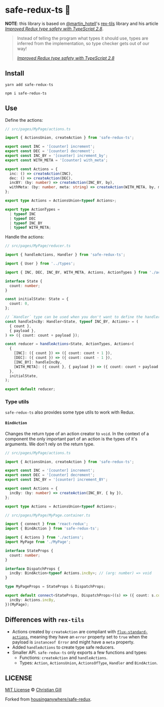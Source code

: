 # safe-redux-ts :evergreen_tree:

**NOTE**: this library is based on [@martin_hotell](https://github.com/Hotell)'s
[rex-tils](https://github.com/Hotell/rex-tils) library and his article
[_Improved Redux type safety with TypeScript 2.8_](https://medium.com/@martin_hotell/improved-redux-type-safety-with-typescript-2-8-2c11a8062575).

> Instead of telling the program what types it should use, types are inferred
> from the implementation, so type checker gets out of our way!
>
> [_Improved Redux type safety with TypeScript 2.8_](https://medium.com/@martin_hotell/improved-redux-type-safety-with-typescript-2-8-2c11a8062575)

## Install

```
yarn add safe-redux-ts

npm i safe-redux-ts
```

## Use

Define the actions:

```ts
// src/pages/MyPage/actions.ts

import { ActionsUnion, createAction } from 'safe-redux-ts';

export const INC = '[counter] increment';
export const DEC = '[counter] decrement';
export const INC_BY = '[counter] increment_by';
export const WITH_META = '[counter] with_meta';

export const Actions = {
  inc: () => createAction(INC),
  dec: () => createAction(DEC),
  incBY: (by: number) => createAction(INC_BY, by),
  withMeta: (by: number, meta: string) => createAction(WITH_META, by, meta),
};

export type Actions = ActionsUnion<typeof Actions>;

export type ActionTypes =
  | typeof INC
  | typeof DEC
  | typeof INC_BY
  | typeof WITH_META;
```

Handle the actions:

```ts
// src/pages/MyPage/reducer.ts

import { handleActions, Handler } from 'safe-redux-ts';

import { User } from '../types';

import { INC, DEC, INC_BY, WITH_META, Actions, ActionTypes } from './actions';

interface State {
  count: number;
}

const initialState: State = {
  count: 0,
};

// `Handler` type can be used when you don't want to define the handlers inline
const handleIncBy: Handler<State, typeof INC_BY, Actions> = (
  { count },
  { payload },
) => ({ count: count + payload });

const reducer = handleActions<State, ActionTypes, Actions>(
  {
    [INC]: ({ count }) => ({ count: count + 1 }),
    [DEC]: ({ count }) => ({ count: count - 1 }),
    [INC_BY]: handleIncBy,
    [WITH_META]: ({ count }, { payload }) => ({ count: count + payload }),
  },
  initialState,
);

export default reducer;
```

### Type utils

`safe-redux-ts` also provides some type utils to work with Redux.

#### `BindAction`

Changes the return type of an action creator to `void`. In the context of a
component the only important part of an action is the types of it's arguments.
We don't rely on the return type.

```typescript
// src/pages/MyPage/actions.ts

import { ActionsUnion, createAction } from 'safe-redux-ts';

export const INC = '[counter] increment';
export const DEC = '[counter] decrement';
export const INC_BY = '[counter] increment_BY';

export const Actions = {
  incBy: (by: number) => createAction(INC_BY, { by }),
};

export type Actions = ActionsUnion<typeof Actions>;

// src/pages/MyPage/MyPage.container.ts

import { connect } from 'react-redux';
import { BindAction } from 'safe-redux-ts';

import { Actions } from './actions';
import MyPage from './MyPage';

interface StateProps {
  count: number;
}

interface DispatchProps {
  incBy: BindAction<typeof Actions.incBy>; // (arg: number) => void
}

type MyPageProps = StateProps & DispatchProps;

export default connect<StateProps, DispatchProps>((s) => ({ count: s.count }), {
  incBy: Actions.incBy,
})(MyPage);
```

## Differences with `rex-tils`

- Actions created by `createAction` are compliant with
  [`flux-standard-actions`](https://github.com/redux-utilities/flux-standard-action),
  meaning they have an `error` property set to `true` when the payload is
  `instanceof Error` and might have a `meta` property.
- Added `handleActions` to create type safe reducers.
- Smaller API. `safe-redux-ts` only exports a few functions and types:
  - Functions: `createAction` and `handleActions`.
  - Types: `Action`, `ActionsUnion`, `ActionsOfType`, `Handler` and
    `BindAction`.

## LICENSE

[MIT License](/LICENSE) © [Christian Gill](https://gillchristian.xyz)

Forked from
[housinganywhere/safe-redux](https://github.com/housinganywhere/safe-redux).
